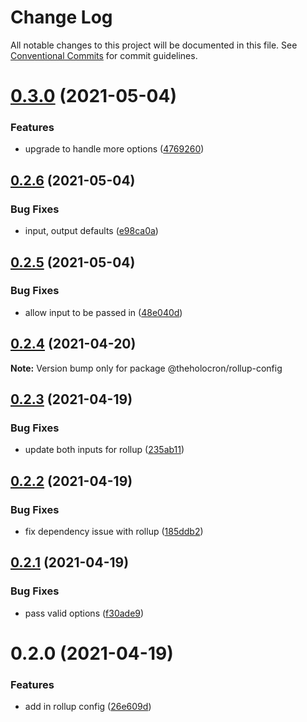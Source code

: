 # Change Log

All notable changes to this project will be documented in this file.
See [Conventional Commits](https://conventionalcommits.org) for commit guidelines.

# [0.3.0](https://github.com/the-holocron/threepio/compare/@theholocron/rollup-config@0.2.6...@theholocron/rollup-config@0.3.0) (2021-05-04)


### Features

* upgrade to handle more options ([4769260](https://github.com/the-holocron/threepio/commit/47692603dcf3934bdaeeec14e1009491786872b8))





## [0.2.6](https://github.com/the-holocron/threepio/compare/@theholocron/rollup-config@0.2.5...@theholocron/rollup-config@0.2.6) (2021-05-04)


### Bug Fixes

* input, output defaults ([e98ca0a](https://github.com/the-holocron/threepio/commit/e98ca0a7870967854edfdefc666c556a40f35d47))





## [0.2.5](https://github.com/the-holocron/threepio/compare/@theholocron/rollup-config@0.2.4...@theholocron/rollup-config@0.2.5) (2021-05-04)


### Bug Fixes

* allow input to be passed in ([48e040d](https://github.com/the-holocron/threepio/commit/48e040dd9009c0024e5facbb0243ba7c29096109))





## [0.2.4](https://github.com/the-holocron/threepio/compare/@theholocron/rollup-config@0.2.3...@theholocron/rollup-config@0.2.4) (2021-04-20)

**Note:** Version bump only for package @theholocron/rollup-config





## [0.2.3](https://github.com/the-holocron/threepio/compare/@theholocron/rollup-config@0.2.2...@theholocron/rollup-config@0.2.3) (2021-04-19)


### Bug Fixes

* update both inputs for rollup ([235ab11](https://github.com/the-holocron/threepio/commit/235ab110bd70fcc26065f8cbf211c5c384252c55))





## [0.2.2](https://github.com/the-holocron/threepio/compare/@theholocron/rollup-config@0.2.1...@theholocron/rollup-config@0.2.2) (2021-04-19)


### Bug Fixes

* fix dependency issue with rollup ([185ddb2](https://github.com/the-holocron/threepio/commit/185ddb2031cc878d24e0006a41e7701d97548a33))





## [0.2.1](https://github.com/the-holocron/threepio/compare/@theholocron/rollup-config@0.2.0...@theholocron/rollup-config@0.2.1) (2021-04-19)


### Bug Fixes

* pass valid options ([f30ade9](https://github.com/the-holocron/threepio/commit/f30ade9f613996c8bf7b72bf3bbc0096655bcbfa))





# 0.2.0 (2021-04-19)


### Features

* add in rollup config ([26e609d](https://github.com/the-holocron/threepio/commit/26e609d61720bcb9f623ef5e958247aac53f55f2))
